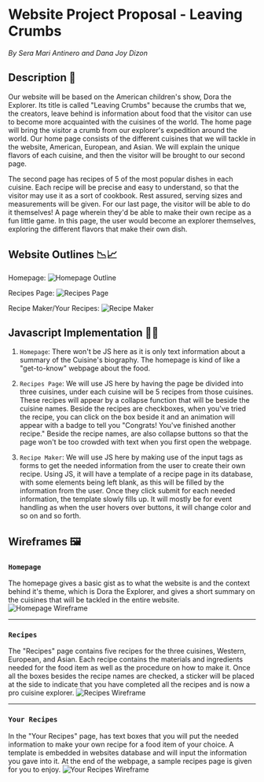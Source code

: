 # Website Project Proposal - Leaving Crumbs
_By Sera Mari Antinero and Dana Joy Dizon_

## Description 📝
Our website will be based on the American children's show, Dora the Explorer. 
Its title is called "Leaving Crumbs" because the crumbs that we, the creators,
leave behind is information about food that the visitor can use to become more 
acquainted with the cuisines of the world. The home page will bring the visitor 
a crumb from our explorer's expedition around the world. Our home page consists 
of the different cuisines that we will tackle in the website, American, European, 
and Asian. We will explain the unique flavors of each cuisine, and then the 
visitor will be brought to our second page. 

The second page has recipes of 5 of the most popular dishes in each cuisine. 
Each recipe will be precise and easy to understand, so that the visitor may
use it as a sort of cookbook. Rest assured, serving sizes and measurements
will be given. For our last page, the visitor will be able to do it themselves!
A page wherein they'd be able to make their own recipe as a fun little game. In
this page, the user would become an explorer themselves, exploring the 
different flavors that make their own dish. 


## Website Outlines 📉📈

Homepage: 
![Homepage Outline](https://cdn.glitch.global/52666483-76dd-4611-ae19-01ce91b7de36/c4a0f895-1d2c-4f49-b189-fbbb2457efa2.image.png?v=1731935086061)

Recipes Page: 
![Recipes Page](https://cdn.glitch.global/52666483-76dd-4611-ae19-01ce91b7de36/8842ba82-74e8-48eb-bfdd-b72722b92e3a.image.png?v=1731935334756)

Recipe Maker/Your Recipes:
![Recipe Maker](https://cdn.glitch.global/52666483-76dd-4611-ae19-01ce91b7de36/a5be44ac-1308-4b2b-8010-84a6a9347e36.image.png?v=1731935352101)
## Javascript Implementation 👩‍💻
1. `Homepage`: There won't be JS here as it is only text information about
    a summary of the Cuisine's biography. The homepage is kind of like a
    "get-to-know" webpage about the food.

2. `Recipes Page`: We will use JS here by having the page be divided into 
    three cuisines, under each cuisine will be 5 recipes from those 
    cuisines. These recipes will appear by a collapse function that will
    be beside the cuisine names. Beside the recipes are checkboxes, when 
    you've tried the recipe, you can click on the box beside it and an 
    animation will appear with a badge to tell you "Congrats! You've 
    finished another recipe." Beside the recipe names, are also collapse
    buttons so that the page won't be too crowded with text when you first
    open the webpage.
    
3. `Recipe Maker`: We will use JS here by making use of the input tags
    as forms to get the needed information from the user to create 
    their own recipe. Using JS, it will have a template of a recipe page
    in its database, with some elements being left blank, as this will
    be filled by the information from the user. Once they click submit
    for each needed information, the template slowly fills up. It will
    mostly be for event handling as when the user hovers over buttons, 
    it will change color and so on and so forth.

## Wireframes 🖼
### `Homepage`
  The homepage gives a basic gist as to what the website is and the context 
  behind it's theme, which is Dora the Explorer, and gives a short summary
  on the cuisines that will be tackled in the entire website.
![Homepage Wireframe](https://cdn.glitch.global/52666483-76dd-4611-ae19-01ce91b7de36/8F844E24-974A-4FDD-AD7C-09B5DF8FF3ED.png?v=1731933656442)

<hr>

### `Recipes`
  The "Recipes" page contains five recipes for the three cuisines, Western, 
  European, and Asian. Each recipe contains the materials and ingredients
  needed for the food item as well as the procedure on how to make it. Once 
  all the boxes besides the recipe names are checked, a sticker will be 
  placed at the side to indicate that you have completed all the recipes and
  is now a pro cuisine explorer.
![Recipes Wireframe](https://cdn.glitch.global/52666483-76dd-4611-ae19-01ce91b7de36/6C6F2D56-0724-4B8D-8BAE-1959FCDE5480.png?v=1731933646483)

<hr>

### `Your Recipes`
  In the "Your Recipes" page, has text boxes that you will put the needed 
  information to make your own recipe for a food item of your choice. A template
  is embedded in websites database and will input the information you gave into it.
  At the end of the webpage, a sample recipes page is given for you to enjoy.
![Your Recipes Wireframe](https://cdn.glitch.global/52666483-76dd-4611-ae19-01ce91b7de36/721BFAD6-C652-4D4A-9543-9398F94834A4.png?v=1731932475840)
